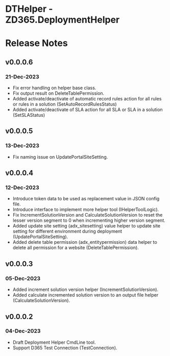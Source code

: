 # DTHelper - ZD365.DeploymentHelper
# Release Notes
## v0.0.0.6
### 21-Dec-2023
- Fix error handling on helper base class.
- Fix output result on DeleteTablePermission.
- Added activate/deactivate of automatic record rules action for all rules or rules in a solution (SetAutoRecordRulesStatus)
- Added activate/deactivate of SLA action for all SLA or SLA in a solution (SetSLAStatus)

## v0.0.0.5
### 13-Dec-2023
- Fix naming issue on UpdatePortalSiteSetting.

## v0.0.0.4
### 12-Dec-2023
- Introduce token data to be used as replacement value in JSON config file.
- Introduce interface to implement more helper tool (IHelperToolLogic).
- Fix IncrementSolutionVersion and CalculateSolutionVersion to reset the lesser version segment to 0 when incrementing higher version segment.
- Added update site setting (adx_sitesetting) value helper to update site setting for different environment during deployment (UpdatePortalSiteSetting).
- Added delete table permission (adx_entitypermission) data helper to delete all permission for a website (DeleteTablePermission).

## v0.0.0.3
### 05-Dec-2023
- Added increment solution version helper (IncrementSolutionVersion).
- Added calculate incremented solution version to an output file helper (CalculateSolutionVersion).

## v0.0.0.2
### 04-Dec-2023
- Draft Deployment Helper CmdLine tool.
- Support D365 Test Connection (TestConnection).
